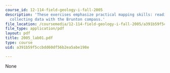 ```yaml
---
course_id: 12-114-field-geology-i-fall-2005
description: 'These exercises emphasize practical mapping skills: reading maps and
  collecting data with the Brunton compass.'
file_location: /coursemedia/12-114-field-geology-i-fall-2005/a391b59f5ccbdd60df56b2ea5abe198e_2005_lab01.pdf
file_type: application/pdf
layout: pdf
title: 2005_lab01.pdf
type: course
uid: a391b59f5ccbdd60df56b2ea5abe198e

---
```

None